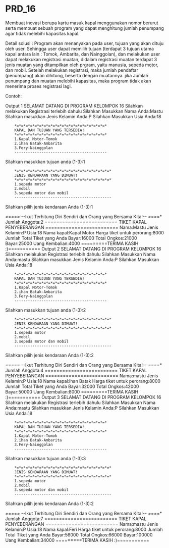 # PRD_16
Membuat inovasi berupa kartu masuk kapal  menggunakan nomor berurut serta membuat sebuah program yang dapat menghitung jumlah penumpang agar tidak melebihi kapasitas kapal.

Detail solusi :
Program akan menanyakan pada user, tujuan yang akan dituju oleh user. Sehingga user dapat memilih tujuan (terdapat 3 tujuan utama kapal antara lain : Tomok, Ambarita, dan Nainggolan), dan melakukan user dapat melakukan registrasi muatan, didalam registrasi muatan terdapat 3 jenis muatan yang ditampilkan oleh prgram, yaitu manusia, sepeda motor, dan mobil.
Setelah melakukan registrasi, maka jumlah pendaftar (penumpang) akan dihitung, beserta dengan muatannya.
jika Jumlah penumpang dan muatan melebihi kapasitas, maka program tidak akan menerima proses registrasi lagi.

Contoh: 

Output 1
SELAMAT DATANG DI PROGRAM KELOMPOK 16
        Silahkan melakukan Registrasi terlebih dahulu
        Silahkan Masukkan Nama Anda:Mastu
        Silahkan masukkan Jenis Kelamin Anda:P
        Silahkan Masukkan Usia Anda:18

        *=*=*=*=*=*=*=*=*=*=*=*=*=*=*=*=*=*=*=*=*
        KAPAL DAN TUJUAN YANG TERSEDIA!
        *=*=*=*=*=*=*=*=*=*=*=*=*=*=*=*=*=*=*=*=*
        1.Kapal Motor-Tomok
        2.ihan Batak-Ambarita
        3.Fery-Nainggolan
        -----------------------------------------
Silahkan masukkan tujuan anda (1-3):1    

        *=*=*=*=*=*=*=*=*=*=*=*=*=*=*=*=*=*=*=*=*=*
        JENIS KENDARAAN YANG DIMUAT!
        *=*=*=*=*=*=*=*=*=*=*=*=*=*=*=*=*=*=*=*=*=*
        1.sepeda motor
        2.mobil
        3.sepeda motor dan mobil
        -------------------------------------------
Silahkan pilih jenis kendaraan Anda (1-3):1

*=*=*=*=*=*  --Ikut Terhitung Diri Sendiri dan Orang yang Bersama Kita!--  *=*=*=*=*
Jumlah Anggota:2
        =========================
        TIKET KAPAL PENYEBERANGAN
        =========================
        Nama:Mastu
        Jenis Kelamin:P
        Usia:18
        Nama kapal:Kapal Motor
        Harga tiket untuk perorang:8000
        Jumlah Total Tiket yang  Anda Bayar:16000
        Total Ongkos:21000
Bayar:25000
        Uang Kembalian:4000
        =========TERIMA KASIH :)===========
Output 2
SELAMAT DATANG DI PROGRAM KELOMPOK 16
        Silahkan melakukan Registrasi terlebih dahulu
        Silahkan Masukkan Nama Anda:mastu
        Silahkan masukkan Jenis Kelamin Anda:P
        Silahkan Masukkan Usia Anda:18

        *=*=*=*=*=*=*=*=*=*=*=*=*=*=*=*=*=*=*=*=*
        KAPAL DAN TUJUAN YANG TERSEDIA!
        *=*=*=*=*=*=*=*=*=*=*=*=*=*=*=*=*=*=*=*=*
        1.Kapal Motor-Tomok
        2.ihan Batak-Ambarita
        3.Fery-Nainggolan
        -----------------------------------------
Silahkan masukkan tujuan anda (1-3):2

        *=*=*=*=*=*=*=*=*=*=*=*=*=*=*=*=*=*=*=*=*=*
        JENIS KENDARAAN YANG DIMUAT!
        *=*=*=*=*=*=*=*=*=*=*=*=*=*=*=*=*=*=*=*=*=*
        1.sepeda motor
        2.mobil
        3.sepeda motor dan mobil
        -------------------------------------------
Silahkan pilih jenis kendaraan Anda (1-3):2

*=*=*=*=*=*  --Ikut Terhitung Diri Sendiri dan Orang yang Bersama Kita!--  *=*=*=*=*
Jumlah Anggota:4
        =========================
        TIKET KAPAL PENYEBERANGAN
        =========================
        Nama:mastu
        Jenis Kelamin:P
        Usia:18
        Nama kapal:Ihan Batak
        Harga tiket untuk perorang:8000
        Jumlah Total Tiket yang  Anda Bayar:32000
        Total Ongkos:42000
Bayar:50000
        Uang Kembalian:8000
        =========TERIMA KASIH :)===========
Output 3
SELAMAT DATANG DI PROGRAM KELOMPOK 16
        Silahkan melakukan Registrasi terlebih dahulu
        Silahkan Masukkan Nama Anda:mastu
        Silahkan masukkan Jenis Kelamin Anda:P
        Silahkan Masukkan Usia Anda:18

        *=*=*=*=*=*=*=*=*=*=*=*=*=*=*=*=*=*=*=*=*
        KAPAL DAN TUJUAN YANG TERSEDIA!
        *=*=*=*=*=*=*=*=*=*=*=*=*=*=*=*=*=*=*=*=*
        1.Kapal Motor-Tomok
        2.ihan Batak-Ambarita
        3.Fery-Nainggolan
        -----------------------------------------
Silahkan masukkan tujuan anda (1-3):3         

        *=*=*=*=*=*=*=*=*=*=*=*=*=*=*=*=*=*=*=*=*=*
        JENIS KENDARAAN YANG DIMUAT!
        *=*=*=*=*=*=*=*=*=*=*=*=*=*=*=*=*=*=*=*=*=*
        1.sepeda motor
        2.mobil
        3.sepeda motor dan mobil
        -------------------------------------------
Silahkan pilih jenis kendaraan Anda (1-3):2

*=*=*=*=*=*  --Ikut Terhitung Diri Sendiri dan Orang yang Bersama Kita!--  *=*=*=*=*
Jumlah Anggota:7
        =========================
        TIKET KAPAL PENYEBERANGAN
        =========================
        Nama:mastu
        Jenis Kelamin:P
        Usia:18
        Nama kapal:Feri
        Harga tiket untuk perorang:8000
        Jumlah Total Tiket yang  Anda Bayar:56000
        Total Ongkos:66000
Bayar:100000
        Uang Kembalian:34000
        =========TERIMA KASIH :)===========

